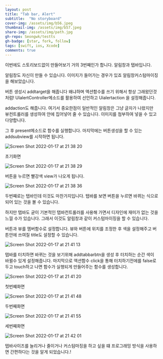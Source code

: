 ```yaml
---
layout: post
title: "Tab bar, Alert"
subtitle:  "No storyboard"
cover-img: /assets/img/b56.jpeg
thumbnail-img: /assets/img/b57.jpeg
share-img: /assets/img/path.jpg
gh-repo: Seongwk/testts
gh-badge: [star, fork, follow]
tags: [swift, ios, Xcode]
comments: true
---
```


이번에도 스토리보드없이 만들어보기 거의 3번째인가 합니다.
알림창과 탭바입니다.

알림창도 자신이 만들 수 있습니다. 이미지가 들어가는 경우가 있죠
알림창커스텀마이징을 해보았습니다.

버튼 생성시 addtarget을 해줍니다 왜냐하며 액션함수를 쓰기 위해서 항상 그래왔던것처럼!
UIalertController메소드를 활용하여 선언하고 Uialertaction 을 설정해줍니다.

addaction도 해줍니다. 여기서 중요한점이 일반적인 알림창은 그냥 글자가 나왔지만 뷰컨트롤러를 
생성하여 안에 집어넣어 줄 수 있습니다.
이미지를 첨부하여 넣을 수 있고 다양합니다.

그 후 present메소드로 함수를 실행합니다.
마지막에는 버튼생성을 할 수 있는 addsubview를 시작하면 됩니다.

![Screen Shot 2022-01-17 at 21 38 20](https://user-images.githubusercontent.com/40172001/149772192-22d51c2d-e75f-4bc6-9dc6-d1735455fa04.png)


초기화면

![Screen Shot 2022-01-17 at 21 38 29](https://user-images.githubusercontent.com/40172001/149772196-8d5a0909-3286-445f-bf2c-ed38ffda9e5b.png)

버튼을 누르면 빨강색 view가 나오게 됩니다.

![Screen Shot 2022-01-17 at 21 38 36](https://user-images.githubusercontent.com/40172001/149772208-bc38eb5e-28f8-4368-96cf-2bc3b9c0af85.png)

두번쨰로는 탭바인데 이것도 마찬가지입니다. 
탭바를 보면 버튼을 누르면 바뀌는 식으로 되어 있는 것을 볼 수 있습니다.

하지만 탭바도 굳이 기본적인 탭바컨트롤러를 사용해 가면서 디자인에 재미가 없는 것을 느낄 수가 있습니다.
그래서 이것도 알림창과 같이 커스텀마이징을 할 수 있습니다.

버튼과 뷰를 멤버함수로 설정합니다.
뷰와 버튼에 위치를 조정한 후 색을 설정해주고  버튼안에  쓰여질  title도 설정할 수 있습니다.

![Screen Shot 2022-01-17 at 21 41 13](https://user-images.githubusercontent.com/40172001/149773069-66644c71-5a70-49e5-818b-5619c40c4cda.png)


탭바를 터치하면 바뀌는 것을 보기위해 addtabbarbtn을 생성 후 터치하는 순간 색이 바뀔수 있게 설정해줍니다.
마지막으로 액션함수 click을 통해 터치하기전에를 false로 두고 touch하고 나면 함수가 실행되게 만들어주는 함수를 생성합니다.

![Screen Shot 2022-01-17 at 21 41 20](https://user-images.githubusercontent.com/40172001/149773075-6aaab384-6fcb-48db-afd5-7a9e1c864e16.png)


첫번쨰화면

![Screen Shot 2022-01-17 at 21 41 48](https://user-images.githubusercontent.com/40172001/149773092-934710d5-663b-443c-8d6e-e47f5488fb5d.png)


두번째화면

![Screen Shot 2022-01-17 at 21 41 55](https://user-images.githubusercontent.com/40172001/149773097-200134fa-8df8-4cdd-acdb-23fb6e95af7d.png)


세번째화면

![Screen Shot 2022-01-17 at 21 42 01](https://user-images.githubusercontent.com/40172001/149773106-3f30cb7f-d12b-4bb7-b8ac-d35993cd016c.png)


탭바사이즈를 늘리거나 줄이거나 커스텀마징을 하고 싶을 떄 프로그래밍 방식을 사용하면 간편하다는 것을 알게 되었습니다.!
